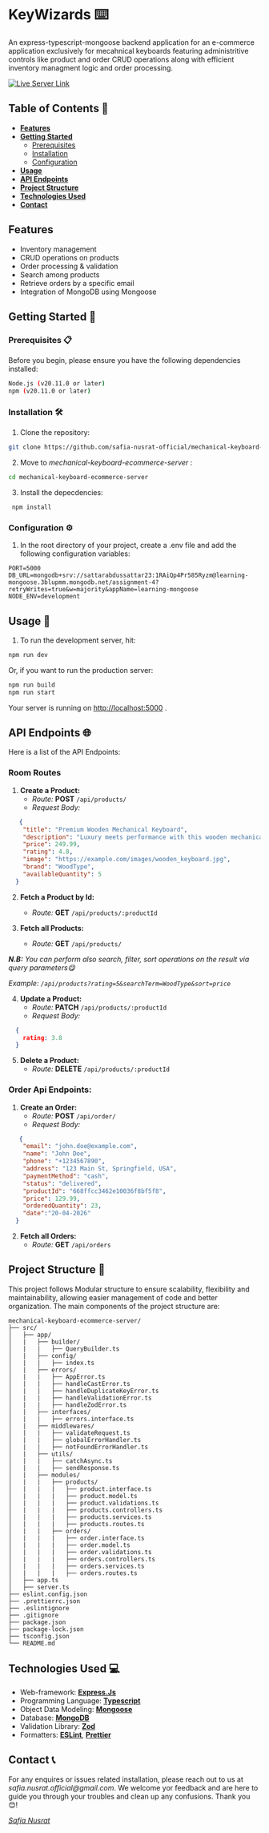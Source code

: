 # KeyWizards ⌨️

An express-typescript-mongoose backend application for an e-commerce application exclusively for mecahnical keyboards featuring administritive controls like product and order CRUD operations along with efficient inventory managment logic and order processing.

[![Live Server Link](https://img.shields.io/badge/Live_Server_Link-blue)](https://mechanical-keyboard-ecommerce-server.vercel.app/)


## Table of Contents 📝

- [**Features**](#features)
- [**Getting Started**](#getting-started)
  - [Prerequisites](#prerequisites)
  - [Installation](#installation)
  - [Configuration](#configuration)
- [**Usage**](#usage)
- [**API Endpoints**](#api-endpoints)
- [**Project Structure**](#project-structure)
- [**Technologies Used**](#technologies-used)
- [**Contact**](#contact)
  
## Features

- Inventory management
- CRUD operations on products
- Order processing & validation
- Search among products
- Retrieve orders by a specific email
- Integration of MongoDB using Mongoose

## Getting Started 🚀
### Prerequisites 📋
Before you begin, please ensure you have the following dependencies installed:
```bash
Node.js (v20.11.0 or later)
npm (v20.11.0 or later)
```
### Installation 🛠️
1. Clone the repository:
 ```bash
 git clone https://github.com/safia-nusrat-official/mechanical-keyboard-ecommerce-server.git
 ```
2. Move to *mechanical-keyboard-ecommerce-server* :
```bash
cd mechanical-keyboard-ecommerce-server
```
3. Install the depecdencies:
```bash
 npm install
 ```

### Configuration ⚙️
1. In the root directory of your project, create a .env file and add the following configuration variables:
```env
PORT=5000
DB_URL=mongodb+srv://sattarabdussattar23:1RAiQp4Pr585Ryzm@learning-mongoose.3blupmm.mongodb.net/assignment-4?retryWrites=true&w=majority&appName=learning-mongoose
NODE_ENV=development
```

## Usage 📖
1. To run the development server, hit:
```bash
npm run dev
```
Or, if you want to run the production server:
```bash
npm run build
npm run start
```
Your server is running on [http://localhost:5000](http://localhost:5000) .

## API Endpoints 🌐
Here is a list of the API Endpoints:
### Room Routes
1. **Create a Product:**
    - *Route:* **POST** `/api/products/`
    - *Request Body:*
```json
   {
    "title": "Premium Wooden Mechanical Keyboard",
    "description": "Luxury meets performance with this wooden mechanical keyboard, equipped with Cherry MX Brown switches and a stunning wood finish.",
    "price": 249.99,
    "rating": 4.8,
    "image": "https://example.com/images/wooden_keyboard.jpg",
    "brand": "WoodType",
    "availableQuantity": 5
  }
```
  2. **Fetch a Product by Id:**
     - *Route:* **GET** `/api/products/:productId`
       
  3. **Fetch all Products:**
     - *Route:* **GET** `/api/products/`
 
 _**N.B:** You can perform also search, filter, sort operations on the result via query parameters😋_
 
 _Example: `/api/products?rating=5&searchTerm=WoodType&sort=price`_
 
  4. **Update a Product:**
      - *Route:* **PATCH** `/api/products/:productId`
      - *Request Body:*
```json
  {
    rating: 3.8
  }
```

  5. **Delete a Product:**
     - *Route:* **DELETE** `/api/products/:productId`
    
### Order Api Endpoints:
1. **Create an Order:**
    - *Route:* **POST** `/api/order/`
    - *Request Body:*
```json
   {
    "email": "john.doe@example.com",
    "name": "John Doe",
    "phone": "+1234567890",
    "address": "123 Main St, Springfield, USA",
    "paymentMethod": "cash",
    "status": "delivered",
    "productId": "668ffcc3462e10036f8bf5f8",
    "price": 129.99,
    "orderedQuantity": 23,
    "date":"20-04-2026"
  }
```
  2. **Fetch all Orders:**
     - *Route:* **GET** `/api/orders`

## Project Structure 📂
This project follows Modular structure to ensure scalability, flexibility and maintainability, allowing easier management of code and better organization. The main components of the project structure are:
```
mechanical-keyboard-ecommerce-server/
├── src/
│   ├── app/
│   |   ├── builder/
│   |   |   ├── QueryBuilder.ts
│   |   ├── config/
│   |   |   ├── index.ts
│   |   ├── errors/
│   |   |   ├── AppError.ts
│   |   |   ├── handleCastError.ts
│   |   |   ├── handleDuplicateKeyError.ts
│   |   |   ├── handleValidationError.ts
│   |   |   ├── handleZodError.ts
│   |   ├── interfaces/
│   |   |   ├── errors.interface.ts
│   |   ├── middlewares/
│   |   |   ├── validateRequest.ts
│   |   |   ├── globalErrorHandler.ts
│   |   |   ├── notFoundErrorHandler.ts
│   |   ├── utils/
│   |   |   ├── catchAsync.ts
│   |   |   ├── sendResponse.ts
│   |   ├── modules/
│   |   |   ├── products/
│   |   |   |   ├── product.interface.ts
│   |   |   |   ├── product.model.ts
│   |   |   |   ├── product.validations.ts
│   |   |   |   ├── products.controllers.ts
│   |   |   |   ├── products.services.ts
│   |   |   |   ├── products.routes.ts
│   |   |   ├── orders/
│   |   |   |   ├── order.interface.ts
│   |   |   |   ├── order.model.ts
│   |   |   |   ├── order.validations.ts
│   |   |   |   ├── orders.controllers.ts
│   |   |   |   ├── orders.services.ts
│   |   |   |   ├── orders.routes.ts
│   ├── app.ts
│   ├── server.ts
├── eslint.config.json
├── .prettierrc.json
├── .eslintignore
├── .gitignore
├── package.json
├── package-lock.json
├── tsconfig.json
└── README.md
```

## Technologies Used 💻
- Web-framework: **[Express.Js](https://expressjs.com/)**
- Programming Language: **[Typescript](https://www.typescriptlang.org/)**
- Object Data Modeling: **[Mongoose](https://mongoosejs.com/)**
- Database: **[MongoDB](https://www.mongodb.com/)**
- Validation Library: **[Zod](https://zod.dev/)**
- Formatters: **[ESLint](https://eslint.org/)**, **[Prettier](https://prettier.io/)**
  
## Contact 📞
For any enquires or issues related installation, please reach out to us at _safia.nusrat.official@gmail.com_. We welcome yor feedback and are here to guide you through your troubles and clean up any confusions. Thank you 😊!

_[Safia Nusrat](https://github.com/safia-nusrat-official)_
